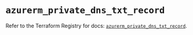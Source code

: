 # `azurerm_private_dns_txt_record`

Refer to the Terraform Registry for docs: [`azurerm_private_dns_txt_record`](https://registry.terraform.io/providers/hashicorp/azurerm/4.39.0/docs/resources/private_dns_txt_record).
